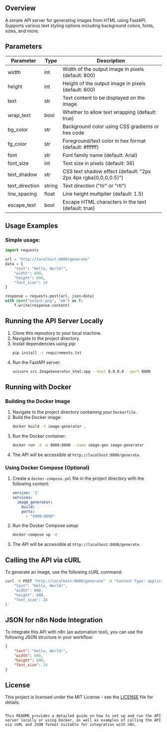 ## Overview
A simple API server for generating images from HTML using FastAPI. Supports various text styling options including background colors, fonts, sizes, and more.

## Parameters
| Parameter    | Type   | Description                                                                 |
|--------------|--------|-----------------------------------------------------------------------------|
| width        | int    | Width of the output image in pixels (default: 800)                         |
| height       | int    | Height of the output image in pixels (default: 600)                        |
| text         | str    | Text content to be displayed on the image                                 |
| wrap_text    | bool   | Whether to allow text wrapping (default: true)                            |
| bg_color     | str    | Background color using CSS gradients or hex code                         |
| fg_color     | str    | Foreground/text color in hex format (default: #ffffff)                   |
| font         | str    | Font family name (default: Arial)                                        |
| font_size    | int   | Text size in pixels (default: 36)                                        |
| text_shadow  | str   | CSS text shadow effect (default: "2px 2px 4px rgba(0,0,0,0.5)")          |
| text_direction | string| Text direction ("ltr" or "rtl")                                         |
| line_spacing | float  | Line height multiplier (default: 1.5)                                   |
| escape_text  | bool   | Escape HTML characters in the text (default: true)                      |

## Usage Examples
### Simple usage:
```python
import requests

url = "http://localhost:8000/generate"
data = {
    "text": "Hello, World!",
    "width": 800,
    "height": 600,
    "font_size": 24
}

response = requests.post(url, json=data)
with open("output.png", "wb") as f:
    f.write(response.content)


```
 

## Running the API Server Locally
1. Clone this repository to your local machine.
2. Navigate to the project directory.
3. Install dependencies using pip:
   ```bash
   pip install -r requirements.txt
   ```
4. Run the FastAPI server:
   ```bash
   uvicorn src.ImageGenerator_html:app --host 0.0.0.0 --port 8000
   ```

## Running with Docker
### Building the Docker Image
1. Navigate to the project directory containing your `Dockerfile`.
2. Build the Docker image:
   ```bash
   docker build -t image-generator .
   ```
3. Run the Docker container:
   ```bash
   docker run -d -p 8000:8000 --name image-gen image-generator
   ```
4. The API will be accessible at `http://localhost:8000/generate`.

### Using Docker Compose (Optional)
1. Create a `docker-compose.yml` file in the project directory with the following content:
   ```yaml
   version: '3'
   services:
     image_generator:
       build: .
       ports:
         - "8000:8000"
   ```
2. Run the Docker Compose setup:
   ```bash
   docker-compose up -d
   ```
3. The API will be accessible at `http://localhost:8000/generate`.

## Calling the API via cURL
To generate an image, use the following cURL command:
```sh
curl -X POST "http://localhost:8000/generate" -H "Content-Type: application/json" -d '{
    "text": "Hello, World!",
    "width": 800,
    "height": 600,
    "font_size": 24
}'
```

## JSON for n8n Node Integration
To integrate this API with n8n (an automation tool), you can use the following JSON structure in your workflow:
```json
{
    "text": "Hello, World!",
    "width": 800,
    "height": 600,
    "font_size": 24
}
```

## License
This project is licensed under the MIT License - see the [LICENSE](LICENSE) file for details.
```

This README provides a detailed guide on how to set up and run the API server locally or using Docker, as well as examples of calling the API via cURL and JSON format suitable for integration with n8n.